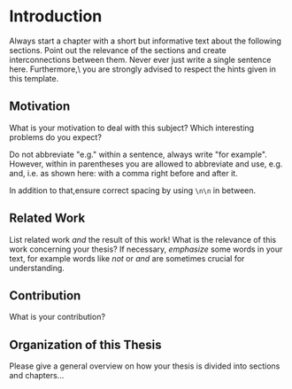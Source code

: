 # Introduction
Always start a chapter with a short but informative text about the following sections. Point out the relevance of the sections and create interconnections between them. Never ever just write a single sentence here. Furthermore,\ you are strongly advised to respect the hints given in this template.

## Motivation
What is your motivation to deal with this subject? Which interesting problems do you expect?

Do not abbreviate "e.g." within a sentence, always write "for example". However, within in parentheses you are
allowed to abbreviate and use, e.g. and, i.e. as shown here: with a comma right before and after it. 

In addition to that,ensure correct spacing by using `\n\n` in between.

## Related Work
List related work *and* the result of this work! What is the relevance of this work concerning your thesis? If necessary,
*emphasize* some words in your text, for example words like *not* or *and* are sometimes crucial for understanding.

## Contribution
What is your contribution?

## Organization of this Thesis
Please give a general overview on how your thesis is divided into sections and chapters...
